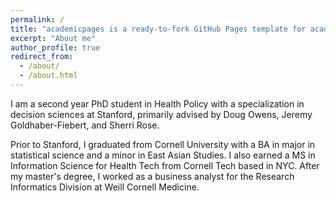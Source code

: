 ```yaml
---
permalink: /
title: "academicpages is a ready-to-fork GitHub Pages template for academic personal websites"
excerpt: "About me"
author_profile: true
redirect_from: 
  - /about/
  - /about.html
---
```


I am a second year PhD student in Health Policy with a specialization in decision sciences at Stanford, primarily advised by Doug Owens, Jeremy Goldhaber-Fiebert, and Sherri Rose. 

Prior to Stanford, I graduated from Cornell University with a BA in major in statistical science and a minor in East Asian Studies. I also earned a MS in Information Science for Health Tech from Cornell Tech based in NYC. After my master's degree, I worked as a business analyst for the Research Informatics Division at Weill Cornell Medicine. 
